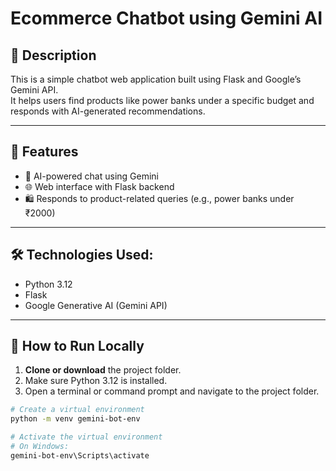 # Ecommerce Chatbot using Gemini AI

## 📝 Description
This is a simple chatbot web application built using Flask and Google’s Gemini API.  
It helps users find products like power banks under a specific budget and responds with AI-generated recommendations.

---

## 🔧 Features
- 💬 AI-powered chat using Gemini
- 🌐 Web interface with Flask backend
- 🛍️ Responds to product-related queries (e.g., power banks under ₹2000)

---

## 🛠️ Technologies Used:
- Python 3.12
- Flask
- Google Generative AI (Gemini API)

---

## 🚀 How to Run Locally

1. **Clone or download** the project folder.
2. Make sure Python 3.12 is installed.
3. Open a terminal or command prompt and navigate to the project folder.

```bash
# Create a virtual environment
python -m venv gemini-bot-env

# Activate the virtual environment
# On Windows:
gemini-bot-env\Scripts\activate
